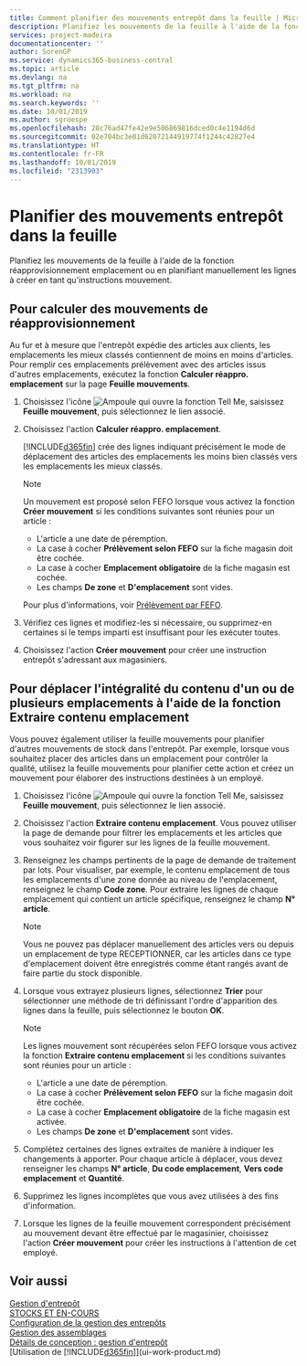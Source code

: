 ```yaml
---
title: Comment planifier des mouvements entrepôt dans la feuille | Microsoft Docs
description: Planifiez les mouvements de la feuille à l'aide de la fonction réapprovisionnement emplacement ou en planifiant manuellement les lignes à créer en tant qu'instructions mouvement.
services: project-madeira
documentationcenter: ''
author: SorenGP
ms.service: dynamics365-business-central
ms.topic: article
ms.devlang: na
ms.tgt_pltfrm: na
ms.workload: na
ms.search.keywords: ''
ms.date: 10/01/2019
ms.author: sgroespe
ms.openlocfilehash: 28c76ad47fe42e9e506869816dced0c4e1194d6d
ms.sourcegitcommit: 02e704bc3e01d62072144919774f1244c42827e4
ms.translationtype: HT
ms.contentlocale: fr-FR
ms.lasthandoff: 10/01/2019
ms.locfileid: "2313903"
---
```

# <a name="plan-warehouse-movements-in-worksheets"></a>Planifier des mouvements entrepôt dans la feuille
Planifiez les mouvements de la feuille à l'aide de la fonction réapprovisionnement emplacement ou en planifiant manuellement les lignes à créer en tant qu'instructions mouvement.  

## <a name="to-calculate-a-replenishment-movement"></a>Pour calculer des mouvements de réapprovisionnement  
Au fur et à mesure que l'entrepôt expédie des articles aux clients, les emplacements les mieux classés contiennent de moins en moins d'articles. Pour remplir ces emplacements prélèvement avec des articles issus d'autres emplacements, exécutez la fonction **Calculer réappro. emplacement** sur la page **Feuille mouvements**.

1.  Choisissez l'icône ![Ampoule qui ouvre la fonction Tell Me](media/ui-search/search_small.png "Dites-moi ce que vous voulez faire"), saisissez **Feuille mouvement**, puis sélectionnez le lien associé.  
2.  Choisissez l'action **Calculer réappro. emplacement**.  

    [!INCLUDE[d365fin](includes/d365fin_md.md)] crée des lignes indiquant précisément le mode de déplacement des articles des emplacements les moins bien classés vers les emplacements les mieux classés.  

    > [!NOTE]  
    >  Un mouvement est proposé selon FEFO lorsque vous activez la fonction **Créer mouvement** si les conditions suivantes sont réunies pour un article :  
    >   
    >  -   L'article a une date de péremption.  
    > -   La case à cocher **Prélèvement selon FEFO** sur la fiche magasin doit être cochée.  
    > -   La case à cocher **Emplacement obligatoire** de la fiche magasin est cochée.  
    > -   Les champs **De zone** et **D'emplacement** sont vides.  

    Pour plus d'informations, voir [Prélèvement par FEFO](warehouse-picking-by-fefo.md).  

3.  Vérifiez ces lignes et modifiez-les si nécessaire, ou supprimez-en certaines si le temps imparti est insuffisant pour les exécuter toutes.  
4.  Choisissez l'action **Créer mouvement** pour créer une instruction entrepôt s'adressant aux magasiniers.  

## <a name="to-move-the-entire-contents-of-one-or-more-bins-by-using-the-get-bin-content-function"></a>Pour déplacer l'intégralité du contenu d'un ou de plusieurs emplacements à l'aide de la fonction Extraire contenu emplacement  
Vous pouvez également utiliser la feuille mouvements pour planifier d'autres mouvements de stock dans l'entrepôt. Par exemple, lorsque vous souhaitez placer des articles dans un emplacement pour contrôler la qualité, utilisez la feuille mouvements pour planifier cette action et créez un mouvement pour élaborer des instructions destinées à un employé.  

1.  Choisissez l'icône ![Ampoule qui ouvre la fonction Tell Me](media/ui-search/search_small.png "Dites-moi ce que vous voulez faire"), saisissez **Feuille mouvement**, puis sélectionnez le lien associé.  
2.  Choisissez l'action **Extraire contenu emplacement**. Vous pouvez utiliser la page de demande pour filtrer les emplacements et les articles que vous souhaitez voir figurer sur les lignes de la feuille mouvement.  
3.  Renseignez les champs pertinents de la page de demande de traitement par lots. Pour visualiser, par exemple, le contenu emplacement de tous les emplacements d'une zone donnée au niveau de l'emplacement, renseignez le champ **Code zone**. Pour extraire les lignes de chaque emplacement qui contient un article spécifique, renseignez le champ **N° article**.  

    > [!NOTE]  
    >  Vous ne pouvez pas déplacer manuellement des articles vers ou depuis un emplacement de type RECEPTIONNER, car les articles dans ce type d'emplacement doivent être enregistrés comme étant rangés avant de faire partie du stock disponible.  

4.  Lorsque vous extrayez plusieurs lignes, sélectionnez **Trier** pour sélectionner une méthode de tri définissant l'ordre d'apparition des lignes dans la feuille, puis sélectionnez le bouton **OK**.  

    > [!NOTE]  
    >  Les lignes mouvement sont récupérées selon FEFO lorsque vous activez la fonction **Extraire contenu emplacement** si les conditions suivantes sont réunies pour un article :  
    >   
    >  -   L'article a une date de péremption.  
    > -   La case à cocher **Prélèvement selon FEFO** sur la fiche magasin doit être cochée.  
    > -   La case à cocher **Emplacement obligatoire** de la fiche magasin est activée.  
    > -   Les champs **De zone** et **D'emplacement** sont vides.  

5.  Complétez certaines des lignes extraites de manière à indiquer les changements à apporter. Pour chaque article à déplacer, vous devez renseigner les champs **N° article**, **Du code emplacement**, **Vers code emplacement** et **Quantité**.  
6.  Supprimez les lignes incomplètes que vous avez utilisées à des fins d'information.  
7.  Lorsque les lignes de la feuille mouvement correspondent précisément au mouvement devant être effectué par le magasinier, choisissez l'action **Créer mouvement** pour créer les instructions à l'attention de cet employé.  

## <a name="see-also"></a>Voir aussi  
[Gestion d'entrepôt](warehouse-manage-warehouse.md)  
[STOCKS ET EN-COURS](inventory-manage-inventory.md)  
[Configuration de la gestion des entrepôts](warehouse-setup-warehouse.md)     
[Gestion des assemblages](assembly-assemble-items.md)    
[Détails de conception : gestion d'entrepôt](design-details-warehouse-management.md)  
[Utilisation de [!INCLUDE[d365fin](includes/d365fin_md.md)]](ui-work-product.md)
